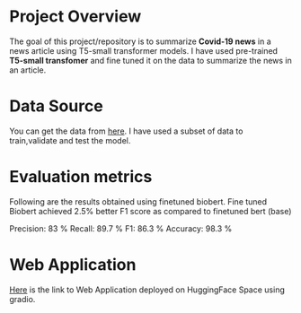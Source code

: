# Project Overview

The goal of this project/repository is to summarize **Covid-19 news** in a news article using T5-small transformer models. I have used pre-trained **T5-small transfomer** and fine tuned it on the data to summarize the news in an article.

# Data Source

You can get the data from [here](https://76.223.36.25/open-access/free-dataset-newsmessage-boardsblogs-about-coronavirus-4-month-data-52m-posts). I have used a subset of data to train,validate and test the model.

# Evaluation metrics

Following are the results obtained using finetuned biobert. Fine tuned Biobert achieved 2.5% better F1 score as compared to finetuned bert (base)

Precision: 83 %
Recall: 89.7 %
F1: 86.3 %
Accuracy: 98.3 %

# Web Application

[Here](https://huggingface.co/spaces/shubham555/BioBERT_NER_Disease_Identification) is the link to Web Application deployed on HuggingFace Space using gradio.
